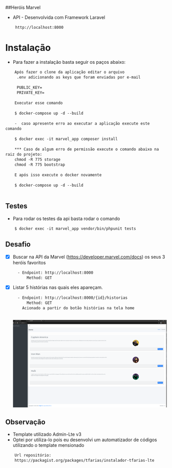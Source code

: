 ##Heróis Marvel

- API - Desenvolvida com Framework Laravel 
   ```
    http://localhost:8000
  ```

# Instalação
- Para fazer a instalação basta seguir os paços abaixo:
```
    Após fazer o clone da aplicação editar o arquivo
     .env adicionando as keys que foram enviadas por e-mail
     
     PUBLIC_KEY=
     PRIVATE_KEY=
     
    Executar esse comando
    
    $ docker-compose up -d --build
    
    -  caso apresente erro ao executar a aplicação execute este comando
    
    $ docker exec -it marvel_app composer install
    
    *** Caso de algum erro de permissão execute o comando abaixo na raiz do projeto:
    chmod -R 775 storage
    chmod -R 775 bootstrap
  
    E após isso execute o docker novamente
    
    $ docker-compose up -d --build
    
  ```

## Testes
- Para rodar os testes da api basta rodar o comando 

```
    $ docker exec -it marvel_app vendor/bin/phpunit tests
```

## Desafio

- [x] Buscar na API da Marvel (https://developer.marvel.com/docs) os seus 3 heróis favoritos
  ```
    - Endpoint: http://localhost:8000
        Method: GET
  ```
- [x] Listar 5 histórias nas quais eles apareçam.

  ```
    - Endpoint: http://localhost:8000/{id}/historias
        Method: GET
      Acionado a partir do botão histórias na tela home
   
  ```
  
  ![Alt text](files/tela_home.png?raw=true "Title")

## Observação

- Template utilizado Admin-Lte v3
- Optei por utiliza-lo pois eu desenvolvi um automatizador de códigos utilizando o template mensionado
 
```
    Url repositório: 
    https://packagist.org/packages/tfarias/instalador-tfarias-lte
 ```



